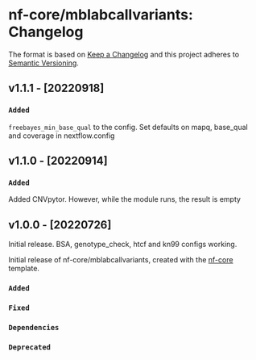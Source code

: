 # nf-core/mblabcallvariants: Changelog

The format is based on [Keep a Changelog](https://keepachangelog.com/en/1.0.0/)
and this project adheres to [Semantic Versioning](https://semver.org/spec/v2.0.0.html).

## v1.1.1 - [20220918]
### `Added`
`freebayes_min_base_qual` to the config. Set defaults on mapq, base_qual and
coverage in nextflow.config

## v1.1.0 - [20220914]
### `Added`
Added CNVpytor. However, while the module runs, the result is empty

## v1.0.0 - [20220726]
Initial release. BSA, genotype_check, htcf and kn99 configs working.

Initial release of nf-core/mblabcallvariants, created with the [nf-core](https://nf-co.re/) template.

### `Added`

### `Fixed`

### `Dependencies`

### `Deprecated`

